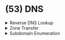 # (53) DNS

<details>

<summary>Reverse DNS Lookup</summary>

### Using Nslookup

```bash
nslookup
> server 10.10.10.13
#Default server: 10.10.10.13
#Address: 10.10.10.13#53
> 10.10.10.13
#;; communications error to 10.10.10.13#53: timed out
#13.10.10.10.in-addr.arpa	name = ns1.cronos.htb.
```

</details>

<details>

<summary>Zone Transfer</summary>

<pre class="language-bash"><code class="lang-bash">dig @10.10.10.13 AXFR cronos.htb
#; &#x3C;&#x3C;>> DiG 9.18.12-1-Debian &#x3C;&#x3C;>> @10.10.10.13 AXFR cronos.htb
#; (1 server found)
#;; global options: +cmd
#cronos.htb.		604800	IN	SOA	cronos.htb. admin.cronos.htb. 3 604800 86400 2419200 604800
#cronos.htb.		604800	IN	NS	ns1.cronos.htb.
#cronos.htb.		604800	IN	A	10.10.10.13
#admin.cronos.htb.	604800	IN	A	10.10.10.13
#ns1.cronos.htb.		604800	IN	A	10.10.10.13
#www.cronos.htb.		604800	IN	A	10.10.10.13
#cronos.htb.		604800	IN	SOA	cronos.htb. admin.cronos.htb. 3 604800 86400 2419200 604800
#;; Query time: 167 msec
#;; SERVER: 10.10.10.13#53(10.10.10.13) (TCP)
<strong>#;; WHEN: Tue May 09 23:07:08 EDT 2023
</strong></code></pre>

</details>

<details>

<summary>Subdomain Enumeration</summary>

```bash
gobuster dns -d cronos.htb -w /usr/share/seclists/Discovery/DNS/bitquark-subdomains-top100000.txt 
```

```bash
ffuf -u http://shoppy.htb/ -H "Host: FUZZ.shoppy.htb" -w /usr/share/seclists/Discovery/DNS/subdomains-top1million-20000.txt -fw <no. of words for default page>
```

### Add any subdomain you've found into `/etc/hosts`

```
10.10.57.54 dev.cmess.htm
```

</details>
